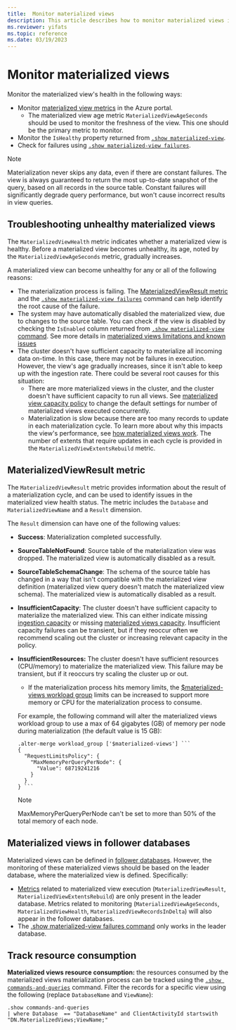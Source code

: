 ```yaml
---
title:  Monitor materialized views
description: This article describes how to monitor materialized views in Azure Data Explorer.
ms.reviewer: yifats
ms.topic: reference
ms.date: 03/19/2023
---
```

# Monitor materialized views

Monitor the materialized view's health in the following ways:

* Monitor [materialized view metrics](../../../using-metrics.md#materialized-view-metrics) in the Azure portal.
  * The materialized view age metric `MaterializedViewAgeSeconds` should be used to monitor the freshness of the view. This one should be the primary metric to monitor.
* Monitor the `IsHealthy` property returned from [`.show materialized-view`](materialized-view-show-command.md#show-materialized-views).
* Check for failures using [`.show materialized-view failures`](materialized-view-show-failures-command.md#show-materialized-view-failures).

> [!NOTE]
>
> Materialization never skips any data, even if there are constant failures. The view is always guaranteed to return the most up-to-date snapshot of the query, based on all records in the source table. Constant failures will significantly degrade query performance, but won't cause incorrect results in view queries.

## Troubleshooting unhealthy materialized views

The `MaterializedViewHealth` metric indicates whether a materialized view is healthy. Before a materialized view becomes unhealthy, its age, noted by the `MaterializedViewAgeSeconds` metric, gradually increases.

A materialized view can become unhealthy for any or all of the following reasons:

* The materialization process is failing. The [MaterializedViewResult metric](#materializedviewresult-metric) and the [`.show materialized-view failures`](materialized-view-show-failures-command.md#show-materialized-view-failures) command can help identify the root cause of the failure.
* The system may have automatically disabled the materialized view, due to changes to the source table. You can check if the view is disabled by checking the `IsEnabled` column returned from [`.show materialized-view` command](materialized-view-show-command.md#show-materialized-views). See more details in [materialized views limitations and known issues](materialized-views-limitations.md#the-materialized-view-source)
* The cluster doesn't have sufficient capacity to materialize all incoming data on-time. In this case, there may not be failures in execution. However, the view's age gradually increases, since it isn't able to keep up with the ingestion rate. There could be several root causes for this situation:
  * There are more materialized views in the cluster, and the cluster doesn't have sufficient capacity to run all views. See [materialized view capacity policy](../capacity-policy.md#materialized-views-capacity-policy) to change the default settings for number of materialized views executed concurrently.  
  * Materialization is slow because there are too many records to update in each materialization cycle. To learn more about why this impacts the view's performance, see [how materialized views work](materialized-view-overview.md#how-materialized-views-work). The number of extents that require updates in each cycle is provided in the `MaterializedViewExtentsRebuild` metric.

## MaterializedViewResult metric

The `MaterializedViewResult` metric provides information about the result of a materialization cycle, and can be used to identify issues in the materialized view health status. The metric includes the `Database` and `MaterializedViewName` and a `Result` dimension.

The `Result` dimension can have one of the following values:
  
* **Success**: Materialization completed successfully.
* **SourceTableNotFound**: Source table of the materialization view was dropped. The materialized view is automatically disabled as a result.
* **SourceTableSchemaChange**: The schema of the source table has changed in a way that isn't compatible with the materialized view definition (materialized view query doesn't match the materialized view schema). The materialized view is automatically disabled as a result.
* **InsufficientCapacity**: The cluster doesn't have sufficient capacity to materialize the materialized view. This can either indicate missing [ingestion capacity](../capacity-policy.md#ingestion-capacity) or missing [materialized views capacity](../capacity-policy.md#materialized-views-capacity-policy). Insufficient capacity failures can be transient, but if they reoccur often we recommend scaling out the cluster or increasing relevant capacity in the policy.
* **InsufficientResources:** The cluster doesn't have sufficient resources (CPU/memory) to materialize the materialized view. This failure may be transient, but if it reoccurs try scaling the cluster up or out.

  * If the materialization process hits memory limits, the [$materialized-views workload group](../workload-groups.md#materialized-views-workload-group) limits can be increased to support more memory or CPU for the materialization process to consume.
  
   For example, the following command will alter the materialized views workload group to use a max of 64 gigabytes (GB) of memory per node during materialization (the default value is 15 GB):

    ~~~kusto
    .alter-merge workload_group ['$materialized-views'] ```
    {
      "RequestLimitsPolicy": {
        "MaxMemoryPerQueryPerNode": {
          "Value": 68719241216
        }
      }
    } ```
    ~~~

    > [!NOTE]
    > MaxMemoryPerQueryPerNode can't be set to more than 50% of the total memory of each node.

## Materialized views in follower databases

Materialized views can be defined in [follower databases](materialized-views-limitations.md#follower-databases). However, the monitoring of these materialized views should be based on the leader database, where the materialized view is defined. Specifically:

* [Metrics](../../../using-metrics.md#materialized-view-metrics) related to materialized view execution (`MaterializedViewResult`, `MaterializedViewExtentsRebuild`) are only present in the leader database. Metrics related to monitoring (`MaterializedViewAgeSeconds`, `MaterializedViewHealth`, `MaterializedViewRecordsInDelta`) will also appear in the follower databases.
* The [.show materialized-view failures command](materialized-view-show-failures-command.md) only works in the leader database.

## Track resource consumption

**Materialized views resource consumption:** the resources consumed by the materialized views materialization process can be tracked using the [`.show commands-and-queries`](../commands-and-queries.md) command. Filter the records for a specific view using the following (replace `DatabaseName` and `ViewName`):

<!-- csl -->
```kusto
.show commands-and-queries 
| where Database  == "DatabaseName" and ClientActivityId startswith "DN.MaterializedViews;ViewName;"
```
